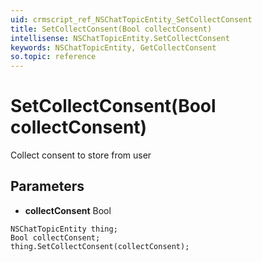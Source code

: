 ```yaml
---
uid: crmscript_ref_NSChatTopicEntity_SetCollectConsent
title: SetCollectConsent(Bool collectConsent)
intellisense: NSChatTopicEntity.SetCollectConsent
keywords: NSChatTopicEntity, GetCollectConsent
so.topic: reference
---
```


# SetCollectConsent(Bool collectConsent)

Collect consent to store from user

## Parameters

* **collectConsent** Bool

```crmscript
NSChatTopicEntity thing;
Bool collectConsent;
thing.SetCollectConsent(collectConsent);
```

